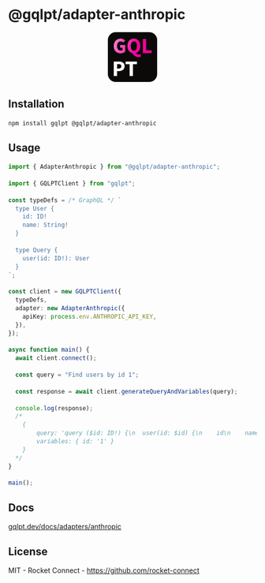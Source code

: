 # @gqlpt/adapter-anthropic

<div align="center" style="text-align: center;">
<img src="https://github.com/rocket-connect/gqlpt/raw/main/docs/gqlpt.svg" width="20%" alt="GQLPT">
</div>

## Installation

```bash
npm install gqlpt @gqlpt/adapter-anthropic
```

## Usage

```ts
import { AdapterAnthropic } from "@gqlpt/adapter-anthropic";

import { GQLPTClient } from "gqlpt";

const typeDefs = /* GraphQL */ `
  type User {
    id: ID!
    name: String!
  }

  type Query {
    user(id: ID!): User
  }
`;

const client = new GQLPTClient({
  typeDefs,
  adapter: new AdapterAnthropic({
    apiKey: process.env.ANTHROPIC_API_KEY,
  }),
});

async function main() {
  await client.connect();

  const query = "Find users by id 1";

  const response = await client.generateQueryAndVariables(query);

  console.log(response);
  /*
    {
        query: 'query ($id: ID!) {\n  user(id: $id) {\n    id\n    name\n  }\n}',
        variables: { id: '1' }
    }
  */
}

main();
```

## Docs

[gqlpt.dev/docs/adapters/anthropic](https://www.gqlpt.dev/docs/adapters/anthropic)

## License

MIT - Rocket Connect - https://github.com/rocket-connect
